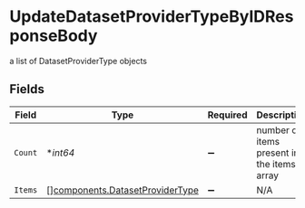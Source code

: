 # UpdateDatasetProviderTypeByIDResponseBody

a list of DatasetProviderType objects


## Fields

| Field                                                                              | Type                                                                               | Required                                                                           | Description                                                                        |
| ---------------------------------------------------------------------------------- | ---------------------------------------------------------------------------------- | ---------------------------------------------------------------------------------- | ---------------------------------------------------------------------------------- |
| `Count`                                                                            | **int64*                                                                           | :heavy_minus_sign:                                                                 | number of items present in the items array                                         |
| `Items`                                                                            | [][components.DatasetProviderType](../../models/components/datasetprovidertype.md) | :heavy_minus_sign:                                                                 | N/A                                                                                |